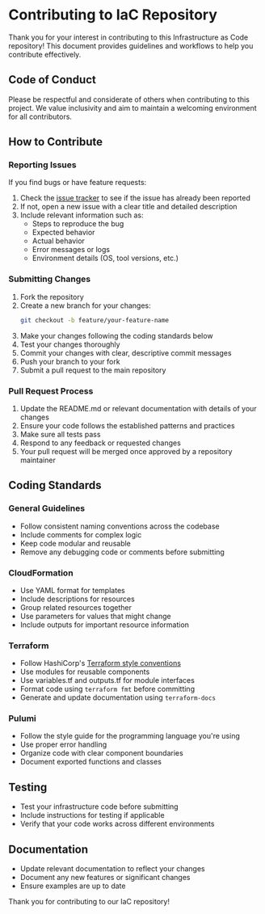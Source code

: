 # Contributing to IaC Repository

Thank you for your interest in contributing to this Infrastructure as Code repository! This document provides guidelines and workflows to help you contribute effectively.

## Code of Conduct

Please be respectful and considerate of others when contributing to this project. We value inclusivity and aim to maintain a welcoming environment for all contributors.

## How to Contribute

### Reporting Issues

If you find bugs or have feature requests:

1. Check the [issue tracker](../../issues) to see if the issue has already been reported
2. If not, open a new issue with a clear title and detailed description
3. Include relevant information such as:
   - Steps to reproduce the bug
   - Expected behavior
   - Actual behavior
   - Error messages or logs
   - Environment details (OS, tool versions, etc.)

### Submitting Changes

1. Fork the repository
2. Create a new branch for your changes:
   ```bash
   git checkout -b feature/your-feature-name
   ```
3. Make your changes following the coding standards below
4. Test your changes thoroughly
5. Commit your changes with clear, descriptive commit messages
6. Push your branch to your fork
7. Submit a pull request to the main repository

### Pull Request Process

1. Update the README.md or relevant documentation with details of your changes
2. Ensure your code follows the established patterns and practices
3. Make sure all tests pass
4. Respond to any feedback or requested changes
5. Your pull request will be merged once approved by a repository maintainer

## Coding Standards

### General Guidelines

- Follow consistent naming conventions across the codebase
- Include comments for complex logic
- Keep code modular and reusable
- Remove any debugging code or comments before submitting

### CloudFormation

- Use YAML format for templates
- Include descriptions for resources
- Group related resources together
- Use parameters for values that might change
- Include outputs for important resource information

### Terraform

- Follow HashiCorp's [Terraform style conventions](https://www.terraform.io/docs/language/syntax/style.html)
- Use modules for reusable components
- Use variables.tf and outputs.tf for module interfaces
- Format code using `terraform fmt` before committing
- Generate and update documentation using `terraform-docs`

### Pulumi

- Follow the style guide for the programming language you're using
- Use proper error handling
- Organize code with clear component boundaries
- Document exported functions and classes

## Testing

- Test your infrastructure code before submitting
- Include instructions for testing if applicable
- Verify that your code works across different environments

## Documentation

- Update relevant documentation to reflect your changes
- Document any new features or significant changes
- Ensure examples are up to date

Thank you for contributing to our IaC repository!
